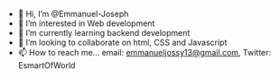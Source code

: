 - 👋 Hi, I’m @Emmanuel-Joseph
- 👀 I’m interested in Web development
- 🌱 I’m currently learning backend development
- 💞️ I’m looking to collaborate on html, CSS and Javascript
- 📫 How to reach me... email: emmanueljossy13@gmail.com, Twitter: EsmartOfWorld

<!---
EsmartOfAfrica/EsmartOfAfrica is a ✨ special ✨ repository because its `README.md` (this file) appears on your GitHub profile.
You can click the Preview link to take a look at your changes.
--->
